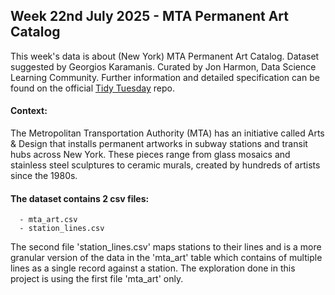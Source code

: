 ## Week 22nd July 2025 - MTA Permanent Art Catalog

This week's data is about (New York) MTA Permanent Art Catalog. 
Dataset suggested by Georgios Karamanis. Curated by Jon Harmon, Data Science Learning Community.
Further information and detailed specification can be found on the official [Tidy Tuesday](https://github.com/rfordatascience/tidytuesday/tree/main/data/2025/2025-07-22) repo.


#### Context: 
The Metropolitan Transportation Authority (MTA) has an initiative called Arts & Design that installs permanent artworks in subway stations and transit hubs across New York. These pieces range from glass mosaics and stainless steel sculptures to ceramic murals, created by hundreds of artists since the 1980s.


#### The dataset contains 2 csv files: 
      - mta_art.csv
      - station_lines.csv

The second file 'station_lines.csv' maps stations to their lines and is a more granular version of the data in the 'mta_art' table which contains of multiple lines as a single record against a station. The exploration done in this project is using the first file 'mta_art' only.
